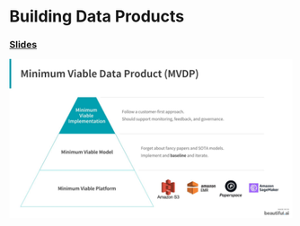 # Building Data Products

### [Slides](https://www.beautiful.ai/player/-MJ6_luZodnMCJnMJ5Lg)

![Example](./example.jpeg)

